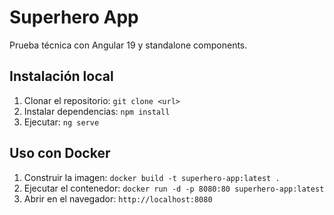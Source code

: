 # Superhero App

Prueba técnica con Angular 19 y standalone components.

## Instalación local

1. Clonar el repositorio: `git clone <url>`
2. Instalar dependencias: `npm install`
3. Ejecutar: `ng serve`

## Uso con Docker

1. Construir la imagen: `docker build -t superhero-app:latest .`
2. Ejecutar el contenedor: `docker run -d -p 8080:80 superhero-app:latest`
3. Abrir en el navegador: `http://localhost:8080`
